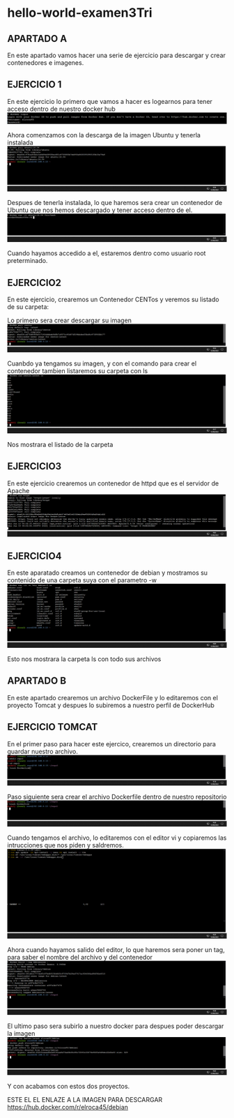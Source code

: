 # hello-world-examen3Tri

## APARTADO A

En este apartado vamos hacer una serie de ejercicio para descargar y crear contenedores e imagenes.


## EJERCICIO 1
En este ejercicio lo primero que vamos a hacer es logearnos para tener acceso dentro de nuestro docker hub
![Login](https://github.com/AlejandroRocaMateu/hello-world-examen3Tri/blob/6b2842d2a1131b4532e5ae16381809a862abb6b3/CapturaLogin.PNG)

Ahora comenzamos con la descarga de la imagen Ubuntu y tenerla instalada
![Descarga](https://github.com/AlejandroRocaMateu/hello-world-examen3Tri/blob/168f9ed28e9e6e25b05878baab70dfb4a8b123da/CapturaUbuntu.PNG)

Despues de tenerla instalada, lo que haremos sera crear un contenedor de Ubuntu que nos hemos descargado y tener acceso dentro de el.
![Crear Contenedor](https://github.com/AlejandroRocaMateu/hello-world-examen3Tri/blob/68cbf48ea13d03c7d05956aa49811dacfbf5003e/CapturaContenedor.PNG)

Cuando hayamos accedido a el, estaremos dentro como usuario root preterminado.



## EJERCICIO2
En este ejercicio, crearemos un Contenedor CENTos y veremos su listado de su carpeta:

Lo primero sera crear descargar su imagen
![IMAGEN](https://github.com/AlejandroRocaMateu/hello-world-examen3Tri/blob/a1d20dede23f1f6f75553d55b624e4333770e9f6/CapturaCentos.PNG)

Cuanbdo ya tengamos su imagen, y con el comando para crear el contenedor tambien listaremos su carpeta con ls
![Crear su contenedor](https://github.com/AlejandroRocaMateu/hello-world-examen3Tri/blob/95d856a7b23bdf2b9ba795984d2a621f2579f8ac/CapturaCentosls.PNG)

Nos mostrara el listado de la carpeta

## EJERCICIO3
En este ejercicio crearemos un contenedor de httpd que es el servidor de Apache
![Crear Contenedor](https://github.com/AlejandroRocaMateu/hello-world-examen3Tri/blob/9d4df8d0d23dffe605436d8e3b6497a51b694f13/Capturahttpd.PNG)


## EJERCICIO4
En este aparatado creamos un contenedor de debian y mostramos su contenido de una carpeta suya con el parametro -w
![Mostrar su contenido](https://github.com/AlejandroRocaMateu/hello-world-examen3Tri/blob/1275ec21bc26c92151869704e00d701538804381/CapturaDebian.PNG)

Esto nos mostrara la carpeta ls con todo sus archivos

## APARTADO B

En este apartado crearemos un archivo DockerFile y lo editaremos con el proyecto Tomcat y despues lo subiremos a nuestro perfil de DockerHub

## EJERCICIO TOMCAT

En el primer paso para hacer este ejercico, crearemos un directorio para guardar nuestro archivo.
![](https://github.com/AlejandroRocaMateu/hello-world-examen3Tri/blob/8a363148188f643becfe3ba1b20120c122ee5a09/CapturaMk.PNG)

Paso siguiente sera crear el archivo Dockerfile dentro de nuestro repositorio
![](https://github.com/AlejandroRocaMateu/hello-world-examen3Tri/blob/0e135e37eec5b7e3ee3d4146bcfff473a2711074/Capturatouch.PNG)


Cuando tengamos el archivo, lo editaremos con el editor vi y copiaremos las intrucciones que nos piden y saldremos.
![](https://github.com/AlejandroRocaMateu/hello-world-examen3Tri/blob/14e8e72668367b6c3c27df2e43a8588f98c851df/Capturavi.PNG)

Ahora cuando hayamos salido del editor, lo que haremos sera poner un tag, para saber el nombre del archivo y del contenedor
![](https://github.com/AlejandroRocaMateu/hello-world-examen3Tri/blob/4e8d76996c18b0b5512ba98f7e590ed9988483b3/Captura--tag.PNG)

El ultimo paso sera subirlo a nuestro docker para despues poder descargar la imagen
![](https://github.com/AlejandroRocaMateu/hello-world-examen3Tri/blob/65e52ab53603618918a8d7e363195f940099f3b3/Capturaversion.PNG)

Y con acabamos con estos dos proyectos.

ESTE EL EL ENLAZE A LA IMAGEN PARA DESCARGAR
https://hub.docker.com/r/elroca45/debian

